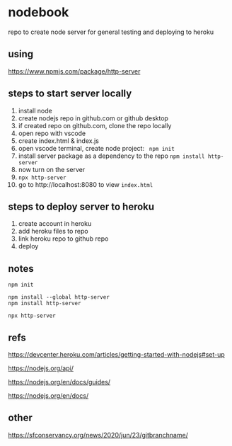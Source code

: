 # nodebook
repo to create node server for general testing and deploying to heroku 


## using 
https://www.npmjs.com/package/http-server

## steps to start server locally
1. install node 
2. create nodejs repo in github.com or github desktop
3. if created repo on github.com, clone the repo locally
4. open repo with vscode
5. create index.html & index.js
6. open vscode terminal, create node project: 
``` npm init```
7. install server package as a dependency to the repo
```npm install http-server```
8. now turn on the server
9. ```npx http-server```
10. go to http://localhost:8080 to view ```index.html```

## steps to deploy server to heroku
1. create account in heroku
2. add heroku files to repo
3. link heroku repo to github repo
4. deploy

## notes
```
npm init

npm install --global http-server
npm install http-server

npx http-server

```

## refs

https://devcenter.heroku.com/articles/getting-started-with-nodejs#set-up

https://nodejs.org/api/

https://nodejs.org/en/docs/guides/

https://nodejs.org/en/docs/

## other

https://sfconservancy.org/news/2020/jun/23/gitbranchname/
